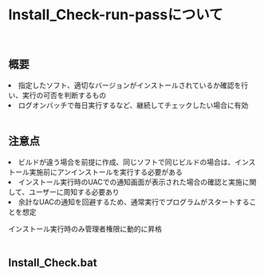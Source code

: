 # Install_Check-run-passについて
<br>

## 概要
<li>指定したソフト、適切なバージョンがインストールされているか確認を行い、実行の可否を判断するもの
<li>ログオンバッチで毎日実行するなど、継続してチェックしたい場合に有効
<br>
<br>

## 注意点
<li>ビルドが違う場合を前提に作成、同じソフトで同じビルドの場合は、インストール実施前にアンインストールを実行する必要がある
<li>インストール実行時のUACでの通知画面が表示された場合の確認と実施に関して、ユーザーに周知する必要あり
<li>余計なUACの通知を回避するため、通常実行でプログラムがスタートすることを想定<br><p>インストール実行時のみ管理者権限に動的に昇格
 
<br>
<br>

## Install_Check.bat

